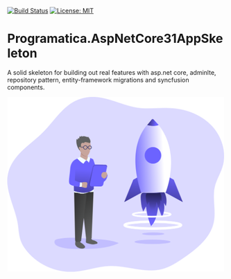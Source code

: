 [![Build Status](https://programaticasoftware.visualstudio.com/Programatica.AspNetCore31AppSkeleton/_apis/build/status/ruialexrib.Programatica.AspNetCore31AppSkeleton?branchName=main)](https://programaticasoftware.visualstudio.com/Programatica.AspNetCore31AppSkeleton/_build/latest?definitionId=20&branchName=main) [![License: MIT](https://img.shields.io/badge/License-MIT-yellow.svg)](https://opensource.org/licenses/MIT)

# Programatica.AspNetCore31AppSkeleton
A solid skeleton for building out real features with asp.net core, adminlte, repository pattern, entity-framework migrations and syncfusion components.

<img src="https://github.com/ruialexrib/Programatica.AspNetCore31AppSkeleton/blob/main/logo.png?raw=true" width="500">
